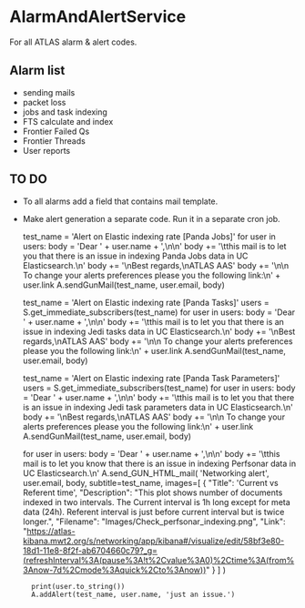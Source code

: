 # AlarmAndAlertService

For all ATLAS alarm &amp; alert codes.

## Alarm list

* sending mails
* packet loss
* jobs and task indexing
* FTS calculate and index
* Frontier Failed Qs
* Frontier Threads
* User reports

## TO DO

* To all alarms add a field that contains mail template.
* Make alert generation a separate code. Run it in a separate cron job.

    test_name = 'Alert on Elastic indexing rate [Panda Jobs]'
    for user in users:
        body = 'Dear ' + user.name + ',\n\n'
        body += '\tthis mail is to let you that there is an issue in indexing Panda Jobs data in UC Elasticsearch.\n'
        body += '\nBest regards,\nATLAS AAS'
        body += '\n\n To change your alerts preferences please you the following link:\n' + user.link
        A.sendGunMail(test_name, user.email, body)

    test_name = 'Alert on Elastic indexing rate [Panda Tasks]'
    users = S.get_immediate_subscribers(test_name)
    for user in users:
        body = 'Dear ' + user.name + ',\n\n'
        body += '\tthis mail is to let you that there is an issue in indexing Jedi tasks data in UC Elasticsearch.\n'
        body += '\nBest regards,\nATLAS AAS'
        body += '\n\n To change your alerts preferences please you the following link:\n' + user.link
        A.sendGunMail(test_name, user.email, body)

    test_name = 'Alert on Elastic indexing rate [Panda Task Parameters]'
    users = S.get_immediate_subscribers(test_name)
    for user in users:
        body = 'Dear ' + user.name + ',\n\n'
        body += '\tthis mail is to let you that there is an issue in indexing Jedi task parameters data in UC Elasticsearch.\n'
        body += '\nBest regards,\nATLAS AAS'
        body += '\n\n To change your alerts preferences please you the following link:\n' + user.link
        A.sendGunMail(test_name, user.email, body)

    for user in users:
        body = 'Dear ' + user.name + ',\n\n'
        body += '\tthis mail is to let you know that there is an issue in indexing Perfsonar data in UC Elasticsearch.\n'
        A.send_GUN_HTML_mail(
            'Networking alert',
            user.email,
            body,
            subtitle=test_name,
            images=[
                {
                    "Title": 'Current vs Referent time',
                    "Description": "This plot shows number of documents indexed in two intervals. The Current interval is 1h long except for meta data (24h). Referent interval is just before current interval but is twice longer.",
                    "Filename": "Images/Check_perfsonar_indexing.png",
                    "Link": "https://atlas-kibana.mwt2.org/s/networking/app/kibana#/visualize/edit/58bf3e80-18d1-11e8-8f2f-ab6704660c79?_g=(refreshInterval%3A(pause%3A!t%2Cvalue%3A0)%2Ctime%3A(from%3Anow-7d%2Cmode%3Aquick%2Cto%3Anow))"
                }
            ]
        )

        print(user.to_string())
        A.addAlert(test_name, user.name, 'just an issue.')